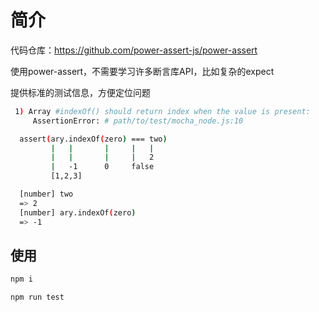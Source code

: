 # 简介
代码仓库：https://github.com/power-assert-js/power-assert

使用power-assert，不需要学习许多断言库API，比如复杂的expect

提供标准的测试信息，方便定位问题
```bash
 1) Array #indexOf() should return index when the value is present:
     AssertionError: # path/to/test/mocha_node.js:10

  assert(ary.indexOf(zero) === two)
         |   |       |     |   |
         |   |       |     |   2
         |   -1      0     false
         [1,2,3]

  [number] two
  => 2
  [number] ary.indexOf(zero)
  => -1
```

## 使用
```bash
npm i 

npm run test
```
